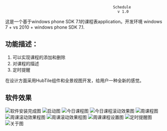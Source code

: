                                                     Schedule
                                                      v 1.0

这是一个基于windows phone SDK 7.1的课程表application。开发环境 windows 7 + vs 2010 + windows phone SDK 7.1.

## 功能描述：
  1. 可以实现课程的添加和删除
  2. 对课程的描述
  3. 定时提醒


在设计方面采用HubTile组件和全景视图开发，给用户一种全新的感觉。

## 软件效果

![软件安装完成图](https://github.com/mjrao/timetables4wp/blob/master/screenshots/wp_1.png "软件安装完成图")
![启动图](https://github.com/mjrao/timetables4wp/blob/master/screenshots/wp_2.png "启动图")
![今日课程图](https://github.com/mjrao/timetables4wp/blob/master/screenshots/wp_11.png "今日课程图")
![今日课程滚动效果图](https://github.com/mjrao/timetables4wp/blob/master/screenshots/wp_4.png "今日课程滚动效果图")
![周课程图](https://github.com/mjrao/timetables4wp/blob/master/screenshots/wp_10.png "周课程图")
![周课滚动效果程图](https://github.com/mjrao/timetables4wp/blob/master/screenshots/wp_8.png "周课滚动效果程图")
![周课滚动效果程图](https://github.com/mjrao/timetables4wp/blob/master/screenshots/wp_5.png "周课滚动效果程图")
![周课课程设置图](https://github.com/mjrao/timetables4wp/blob/master/screenshots/wp_9.png "周课课程设置图")
![定时提醒图](https://github.com/mjrao/timetables4wp/blob/master/screenshots/wp_6.png "定时提醒图")
![关于图](https://github.com/mjrao/timetables4wp/blob/master/screenshots/wp_7.png "关于图")


